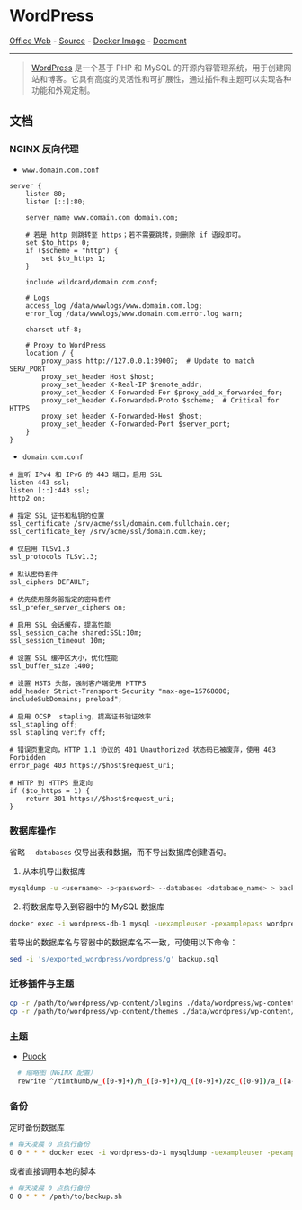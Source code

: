 # WordPress

[Office Web][1] - [Source][2] - [Docker Image][3] - [Docment][4]

---

> [WordPress][1] 是一个基于 PHP 和 MySQL 的开源内容管理系统，用于创建网站和博客。它具有高度的灵活性和可扩展性，通过插件和主题可以实现各种功能和外观定制。

[1]:https://wordpress.org/
[2]:https://github.com/WordPress/WordPress
[3]:https://hub.docker.com/_/wordpress
[4]:https://wordpress.org/documentation/

## 文档

### NGINX 反向代理

- `www.domain.com.conf`
```nginx
server {
    listen 80;
    listen [::]:80;

    server_name www.domain.com domain.com;

    # 若是 http 则跳转至 https；若不需要跳转，则删除 if 语段即可。
    set $to_https 0;
    if ($scheme = "http") {
        set $to_https 1;
    }
    
    include wildcard/domain.com.conf;    

    # Logs
    access_log /data/wwwlogs/www.domain.com.log;
    error_log /data/wwwlogs/www.domain.com.error.log warn;

    charset utf-8;

    # Proxy to WordPress
    location / {
        proxy_pass http://127.0.0.1:39007;  # Update to match SERV_PORT
        proxy_set_header Host $host;
        proxy_set_header X-Real-IP $remote_addr;
        proxy_set_header X-Forwarded-For $proxy_add_x_forwarded_for;
        proxy_set_header X-Forwarded-Proto $scheme;  # Critical for HTTPS
        proxy_set_header X-Forwarded-Host $host;
        proxy_set_header X-Forwarded-Port $server_port;
    }
}
```

- `domain.com.conf`
```nginx
# 监听 IPv4 和 IPv6 的 443 端口，启用 SSL
listen 443 ssl;
listen [::]:443 ssl;
http2 on;

# 指定 SSL 证书和私钥的位置
ssl_certificate /srv/acme/ssl/domain.com.fullchain.cer;
ssl_certificate_key /srv/acme/ssl/domain.com.key;

# 仅启用 TLSv1.3
ssl_protocols TLSv1.3;

# 默认密码套件
ssl_ciphers DEFAULT;

# 优先使用服务器指定的密码套件
ssl_prefer_server_ciphers on;

# 启用 SSL 会话缓存，提高性能
ssl_session_cache shared:SSL:10m;
ssl_session_timeout 10m;

# 设置 SSL 缓冲区大小，优化性能
ssl_buffer_size 1400;

# 设置 HSTS 头部，强制客户端使用 HTTPS
add_header Strict-Transport-Security "max-age=15768000; includeSubDomains; preload";

# 启用 OCSP  stapling，提高证书验证效率
ssl_stapling off;
ssl_stapling_verify off;

# 错误页重定向，HTTP 1.1 协议的 401 Unauthorized 状态码已被废弃，使用 403 Forbidden
error_page 403 https://$host$request_uri;

# HTTP 到 HTTPS 重定向
if ($to_https = 1) {
    return 301 https://$host$request_uri;
}
```

### 数据库操作
省略 `--databases` 仅导出表和数据，而不导出数据库创建语句。
1. 从本机导出数据库
```bash
mysqldump -u <username> -p<password> --databases <database_name> > backup.sql
```

2. 将数据库导入到容器中的 MySQL 数据库
```bash
docker exec -i wordpress-db-1 mysql -uexampleuser -pexamplepass wordpress < backup.sql
```

若导出的数据库名与容器中的数据库名不一致，可使用以下命令：
```bash
sed -i 's/exported_wordpress/wordpress/g' backup.sql
```

### 迁移插件与主题
```bash
cp -r /path/to/wordpress/wp-content/plugins ./data/wordpress/wp-content/plugins
cp -r /path/to/wordpress/wp-content/themes ./data/wordpress/wp-content/themes
```

### 主题
- [Puock](https://github.com/Licoy/wordpress-theme-puock)
```bash
  # 缩略图（NGINX 配置）
  rewrite ^/timthumb/w_([0-9]+)/h_([0-9]+)/q_([0-9]+)/zc_([0-9])/a_([a-z]+)/([0-9A-Za-z_\-]+)\.([0-9a-z]+)$ /wp-content/themes/puock/timthumb.php?w=$1&h=$2&q=$3&zc=$4&a=$5&src=$6;
```

### 备份
定时备份数据库
```bash
# 每天凌晨 0 点执行备份
0 0 * * * docker exec -i wordpress-db-1 mysqldump -uexampleuser -pexamplepass --databases wordpress > wordpress.sql
```
或者直接调用本地的脚本
```bash
# 每天凌晨 0 点执行备份
0 0 * * * /path/to/backup.sh
```
